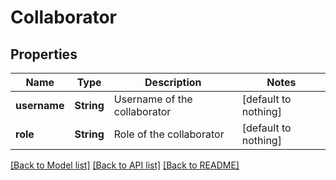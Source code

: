 # Collaborator


## Properties
Name | Type | Description | Notes
------------ | ------------- | ------------- | -------------
**username** | **String** | Username of the collaborator | [default to nothing]
**role** | **String** | Role of the collaborator | [default to nothing]


[[Back to Model list]](../README.md#models) [[Back to API list]](../README.md#api-endpoints) [[Back to README]](../README.md)


